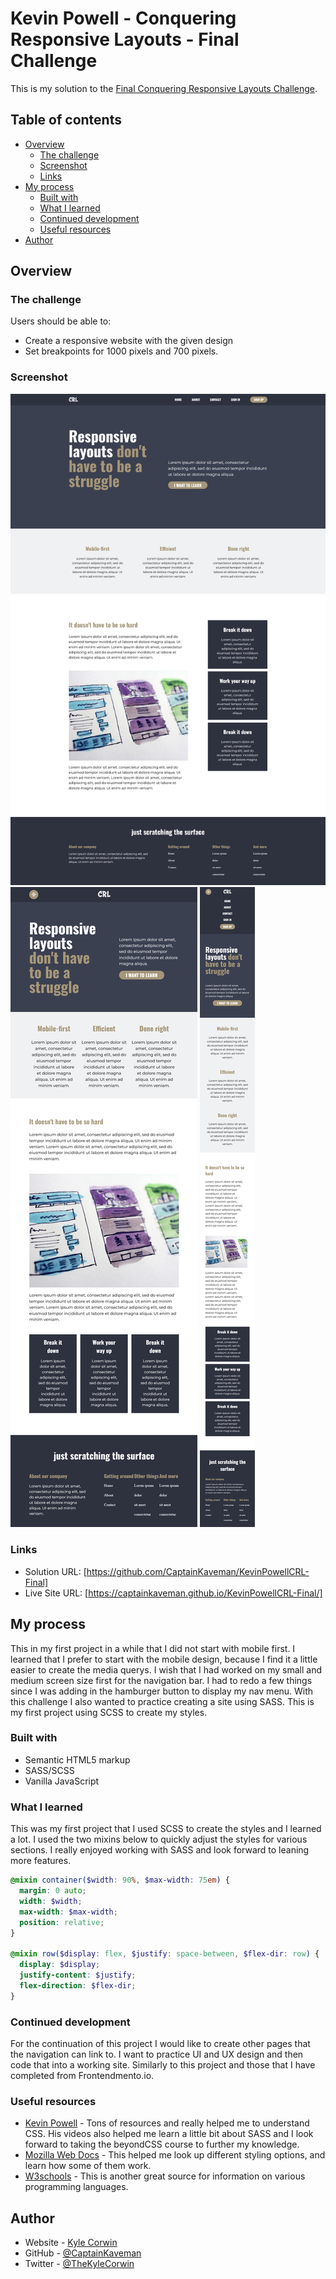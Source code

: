 # Kevin Powell - Conquering Responsive Layouts - Final Challenge

This is my solution to the [Final Conquering Responsive Layouts Challenge](https://courses.kevinpowell.co/conquering-responsive-layouts).

## Table of contents

- [Overview](#overview)
  - [The challenge](#the-challenge)
  - [Screenshot](#screenshot)
  - [Links](#links)
- [My process](#my-process)
  - [Built with](#built-with)
  - [What I learned](#what-i-learned)
  - [Continued development](#continued-development)
  - [Useful resources](#useful-resources)
- [Author](#author)

## Overview

### The challenge

Users should be able to:

- Create a responsive website with the given design
- Set breakpoints for 1000 pixels and 700 pixels.

### Screenshot

![1440px Screen Shot](./img/screenshots/full-size-resolution.png)
![820px Screen Shot](./img/screenshots/md-size-resolution.png)
![375px Screen Shot](./img/screenshots/sm-size-resolution.png)

### Links

- Solution URL: [https://github.com/CaptainKaveman/KevinPowellCRL-Final]
- Live Site URL: [https://captainkaveman.github.io/KevinPowellCRL-Final/]

## My process

This in my first project in a while that I did not start with mobile first. I learned that I prefer to start with the mobile design, because I find it a little easier to create the media querys. I wish that I had worked on my small and medium screen size first for the navigation bar. I had to redo a few things since I was adding in the hamburger button to display my nav menu. With this challenge I also wanted to practice creating a site using SASS. This is my first project using SCSS to create my styles.

### Built with

- Semantic HTML5 markup
- SASS/SCSS
- Vanilla JavaScript

### What I learned

This was my first project that I used SCSS to create the styles and I learned a lot. I used the two mixins below to quickly adjust the styles for various sections. I really enjoyed working with SASS and look forward to leaning more features.

```scss
@mixin container($width: 90%, $max-width: 75em) {
  margin: 0 auto;
  width: $width;
  max-width: $max-width;
  position: relative;
}

@mixin row($display: flex, $justify: space-between, $flex-dir: row) {
  display: $display;
  justify-content: $justify;
  flex-direction: $flex-dir;
}
```

### Continued development

For the continuation of this project I would like to create other pages that the navigation can link to. I want to practice UI and UX design and then code that into a working site. Similarly to this project and those that I have completed from Frontendmento.io.

### Useful resources

- [Kevin Powell](https://www.youtube.com/kepowob) - Tons of resources and really helped me to understand CSS. His videos also helped me learn a little bit about SASS and I look forward to taking the beyondCSS course to further my knowledge.
- [Mozilla Web Docs](https://developer.mozilla.org/en-US/docs/Web) - This helped me look up different styling options, and learn how some of them work.
- [W3schools](w3schools.com) - This is another great source for information on various programming languages.

## Author

- Website - [Kyle Corwin](https://www.kylecor.win)
- GitHub - [@CaptainKaveman](https://github.com/CaptainKaveman)
- Twitter - [@TheKyleCorwin](https://www.twitter.com/TheKyleCorwin)
